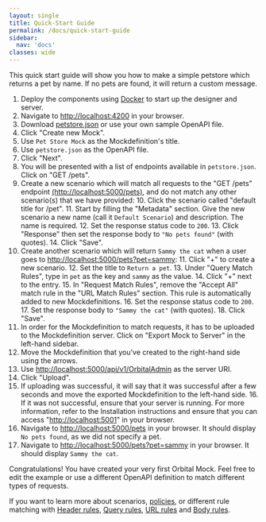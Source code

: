 ```yaml
---
layout: single
title: Quick-Start Guide
permalink: /docs/quick-start-guide
sidebar:
  nav: 'docs'
classes: wide
---
```


This quick start guide will show you how to make a simple petstore which returns a pet by name. If no pets are found, it will return a custom message.

1. Deploy the components using [Docker](/docs/installation) to start up the designer and server.
2. Navigate to [http://localhost:4200](http://localhost:4200) in your browser.
3. Download [petstore.json](https://raw.githubusercontent.com/OAI/OpenAPI-Specification/master/examples/v2.0/json/petstore.json) or use your own sample OpenAPI file.
4. Click &quot;Create new Mock&quot;.
5. Use `Pet Store Mock` as the Mockdefinition&#39;s title.
6. Use `petstore.json` as the OpenAPI file.
7. Click &quot;Next&quot;.
8. You will be presented with a list of endpoints available in `petstore.json`. Click on &quot;GET /pets&quot;.
9. Create a new scenario which will match all requests to the &quot;GET /pets&quot; endpoint [(http://localhost:5000/pets)](http://localhost:5000/pets), and do not match any other scenario(s) that we have provided:
   10. Click the scenario called &quot;default title for /pet&quot;.
   11. Start by filling the "Metadata" section. Give the new scenario a new name (call it `Default Scenario`) and description. The name is required.
   12. Set the response status code to `200`.
   13. Click "Response" then set the response body to `"No pets found"` (with quotes).
   14. Click &quot;Save&quot;.
10. Create another scenario which will return `Sammy the cat` when a user goes to [http://localhost:5000/pets?pet=sammy](http://localhost:5000/pets?pet=sammy):
    11. Click &quot;+&quot; to create a new scenario.
    12. Set the title to `Return a pet`.
    13. Under &quot;Query Match Rules&quot;, type in `pet` as the key and `sammy` as the value.
    14. Click &quot;+&quot; next to the entry.
    15. In "Request Match Rules", remove the "Accept All" match rule in the "URL Match Rules" section. This rule is automatically added to new Mockdefinitions.
    16. Set the response status code to `200`.
    17. Set the response body to `"Sammy the cat"` (with quotes).
    18. Click "Save".
11. In order for the Mockdefinition to match requests, it has to be uploaded to the Mockdefinition server. Click on &quot;Export Mock to Server&quot; in the left-hand sidebar.
12. Move the Mockdefinition that you&#39;ve created to the right-hand side using the arrows.
13. Use [http://localhost:5000/api/v1/OrbitalAdmin](http://localhost:5000/api/v1/OrbitalAdmin) as the server URI.
14. Click &quot;Upload&quot;.
15. If uploading was successful, it will say that it was successful after a few seconds and move the exported Mockdefinition to the left-hand side.
    16. If it was not successful, ensure that your server is running. For more information, refer to the Installation instructions and ensure that you can access &quot;[http://localhost:5001](http://localhost:5001)&quot; in your browser.
16. Navigate to [http://localhost:5000/pets](http://localhost:5000/pets) in your browser. It should display `No pets found`, as we did not specify a pet.
17. Navigate to [http://localhost:5000/pets?pet=sammy](http://localhost:5000/pets?pet=sammy) in your browser. It should display `Sammy the cat`.

Congratulations! You have created your very first Orbital Mock. Feel free to edit the example or use a different OpenAPI definition to match different types of requests.

If you want to learn more about scenarios, [policies](/docs/policies), or different rule matching with [Header rules](./headersrules), [Query rules](./queryrules), [URL rules](./urlrules) and [Body rules](./bodyrules).
